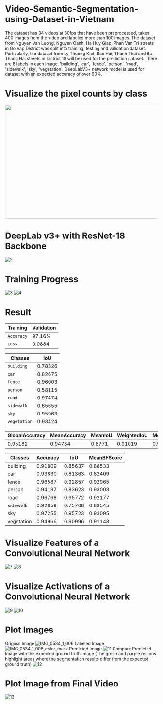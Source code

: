# Video-Semantic-Segmentation-using-Dataset-in-Vietnam
The dataset has 34 videos at 30fps that have been preprocessed, taken 400 images from the video and labeled more than 100 images. The dataset from Nguyen Van Luong, Nguyen Oanh, Ha Huy Giap, Phan Van Tri streets in Go Vap District was split into training, testing and validation dataset. Particularly, the dataset from Ly Thuong Kiet, Bac Hai, Thanh Thai and Ba Thang Hai streets in District 10 will be used for the prediction dataset. There are 8 labels in each image: 'building', 'car', 'fence', 'person', 'road', 'sidewalk', 'sky', 'vegetation'. DeepLabV3+ network model is used for dataset with an expected accuracy of over 90%.
# Visualize the pixel counts by class
<img src="https://user-images.githubusercontent.com/81501596/124903326-0f8d1400-e00e-11eb-8b3f-2a703d5ce9e7.png" width="750" height="375">

# DeepLab v3+ with ResNet-18 Backbone
![2](https://user-images.githubusercontent.com/81501596/124903466-31869680-e00e-11eb-9cae-1c128d3ad93e.png)
# Training Progress
![3](https://user-images.githubusercontent.com/81501596/124903653-5da21780-e00e-11eb-8ed0-291090868f24.png)
![4](https://user-images.githubusercontent.com/81501596/124903661-5f6bdb00-e00e-11eb-960d-a5d647d9b9ce.png)
# Result
| Training |Validation|
| --- | --- |
| `Accuracy`   | 97.16%      | 94.87%    |
| `Loss`     |0.0884      | 0.1422      |

  |    Classes   |      IoU|
  | --- | --- |
  |`building`   |   0.78326|
  |  `car`     |     0.82675|
  |  `fence`    |     0.96003|
  |  `person`    |    0.58115|
   | `road`     |    0.97474|
  |  `sidewalk`  |    0.65655|
  |  `sky`       |   0.95963|
  |  `vegetation` |   0.93424|


|GlobalAccuracy |   MeanAccuracy  |  MeanIoU |   WeightedIoU  |  MeanBFScore|
| --- | --- | --- | --- | --- |
|0.95182   |       0.94784 |     0.8771   |  0.91019   |     0.90322  | 
       
|     Classes          | Accuracy   |   IoU   |    MeanBFScore |
| --- | --- | --- | --- |
|building   |   0.91809  |   0.85637  |    0.88533 | 
|    car    |       0.93830|     0.81363   |   0.82409 |
 |   fence  |       0.96587  |   0.92857   |   0.92965  |
|    person  |     0.94197   |  0.83623 |   0.93003  |
|    road   |      0.96768  |   0.95772   |   0.92177  |
|    sidewalk |     0.92859   |  0.75708  |    0.89545 | 
|    sky      |     0.97255  |   0.95723  |    0.93095  |
 |   vegetation |   0.94966 |    0.90996  |    0.91148  |
 
# Visualize Features of a Convolutional Neural Network
 ![7](https://user-images.githubusercontent.com/81501596/124907107-fab27f80-e011-11eb-954b-7d4592832946.png)
![8](https://user-images.githubusercontent.com/81501596/124907113-fbe3ac80-e011-11eb-9a92-c129a0fc598d.png)
# Visualize Activations of a Convolutional Neural Network
![9](https://user-images.githubusercontent.com/81501596/124907406-50872780-e012-11eb-83a3-94bc31657dd6.png)
![10](https://user-images.githubusercontent.com/81501596/124907427-567d0880-e012-11eb-8b68-ffc143d46d88.png)
# Plot Images
Original Image
![IMG_0534_1_006](https://user-images.githubusercontent.com/81501596/124907672-a360df00-e012-11eb-91ac-a9d075b1bd85.png)
Labeled Image
![IMG_0534_1_006_color_mask](https://user-images.githubusercontent.com/81501596/124907740-b673af00-e012-11eb-9b40-220f6983327a.png)
Predicted Image
![11](https://user-images.githubusercontent.com/81501596/124907934-ef138880-e012-11eb-86d0-3343fc646d5e.png)
Compare Predicted Image with the expected ground truth Image (The green and purple regions highlight areas where the segmentation results differ from the expected ground truth)
![12](https://user-images.githubusercontent.com/81501596/124908273-5c271e00-e013-11eb-88f8-4ed0a1481c3e.png)
# Plot Image from Final Video
![13](https://user-images.githubusercontent.com/81501596/124908565-a6100400-e013-11eb-8218-44808da33673.png)


